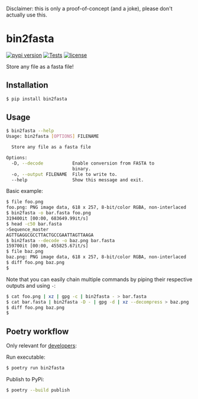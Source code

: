 Disclaimer: this is only a proof-of-concept (and a joke), please don't actually use this.


# bin2fasta

[![pypi version](https://img.shields.io/pypi/v/bin2fasta.svg)](https://pypi.org/project/bin2fasta/)
[![Tests](https://github.com/kpj/bin2fasta/actions/workflows/main.yml/badge.svg)](https://github.com/kpj/bin2fasta/actions/workflows/main.yml)
[![license](https://img.shields.io/pypi/l/bin2fasta.svg)](https://pypi.org/project/bin2fasta/)

Store any file as a fasta file!


## Installation

```bash
$ pip install bin2fasta
```


## Usage

```bash
$ bin2fasta --help
Usage: bin2fasta [OPTIONS] FILENAME

  Store any file as a fasta file

Options:
  -D, --decode           Enable conversion from FASTA to
                         binary.
  -o, --output FILENAME  File to write to.
  --help                 Show this message and exit.
```

Basic example:
```bash
$ file foo.png
foo.png: PNG image data, 618 x 257, 8-bit/color RGBA, non-interlaced
$ bin2fasta -o bar.fasta foo.png
319400it [00:00, 683649.99it/s]
$ head -c50 bar.fasta
>Sequence_master
AGTTGAGGCGCCTTACTGCCGAATTAGTTAAGA
$ bin2fasta --decode -o baz.png bar.fasta
159700it [00:00, 455825.67it/s]
$ file baz.png
baz.png: PNG image data, 618 x 257, 8-bit/color RGBA, non-interlaced
$ diff foo.png baz.png
$
```

Note that you can easily chain multiple commands by piping their respective outputs and using `-`:
```bash
$ cat foo.png | xz | gpg -c | bin2fasta - > bar.fasta
$ cat bar.fasta | bin2fasta -D - | gpg -d | xz --decompress > baz.png
$ diff foo.png baz.png
$
```


## Poetry workflow

Only relevant for [developers](https://poetry.eustace.io/docs/):

Run executable:
```bash
$ poetry run bin2fasta
```

Publish to PyPi:
```bash
$ poetry --build publish
```

